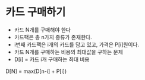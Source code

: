 # 카드 구매하기 

- 카드 N개를 구매해야 한다
- 카드팩은 총 n가지 종류가 존재한다.
- i번째 카드팩은 i개의 카드를 담고 있고, 가격은 P[i]원이다.
- 카드 N개를 구매하는 비용의 최대값을 구하는 문제
- D[i] = 카드 i개 구매하는 최대 비용

D[N] = max(D[n-i] + P[i])
